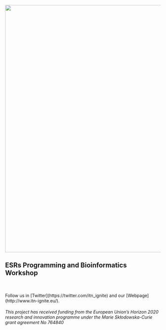 <p align="middle">
  <img src="https://i.imgur.com/nG4PtGQ.jpg" width=800/>
</p>

## ESRs Programming and Bioinformatics Workshop 

<br />
<br />
Follow us in [Twitter](https://twitter.com/itn_ignite) and our [Webpage](http://www.itn-ignite.eu/). 

###### This project has received funding from the European Union’s Horizon 2020 research and innovation programme under the Marie Skłodowska-Curie grant agreement No 764840
